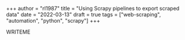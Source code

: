 +++
author = "rl1987"
title = "Using Scrapy pipelines to export scraped data"
date = "2022-03-13"
draft = true
tags = ["web-scraping", "automation", "python", "scrapy"]
+++

WRITEME
